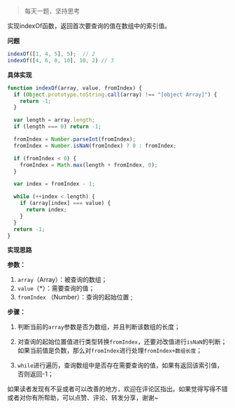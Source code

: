 > 每天一题，坚持思考



实现indexOf函数，返回首次要查询的值在数组中的索引值。

**问题**

```js
indexOf([1, 4, 5], 5);  // 2
indexOf([4, 6, 8, 10], 10, 2) // 3
```



**具体实现**

```js
function indexOf(array, value, fromIndex) {
  if (Object.prototype.toString.call(array) !== "[object Array]") {
    return -1;
  }

  var length = array.length;
  if (length === 0) return -1;

  fromIndex = Number.parseInt(fromIndex);
  fromIndex = Number.isNaN(fromIndex) ? 0 : fromIndex;

  if (fromIndex < 0) {
    fromIndex = Math.max(length + fromIndex, 0);
  }

  var index = fromIndex - 1;

  while (++index < length) {
    if (array[index] === value) {
      return index;
    }
  }
  return -1;
}
```



**实现思路**

**参数：**

1. `array`（Array）：被查询的数组；
2. `value`（*）：需要查询的值；
3. `fromIndex` （Number）：查询的起始位置 ;

**步骤：**

1. 判断当前的`array`参数是否为数组，并且判断该数组的长度；

2. 对查询的起始位置值进行类型转换`fromIndex`，还要对改值进行`isNaN`的判断；如果当前值是负数，那么对`fromIndex`进行处理`fromIndex+数组长度`；
3. `while`进行遍历，查询数组中是否存在需要查询的值，如果有返回该索引值，否则返回-1；



如果读者发现有不妥或者可以改善的地方，欢迎在评论区指出。如果觉得写得不错或者对你有所帮助，可以点赞、评论、转发分享，谢谢~